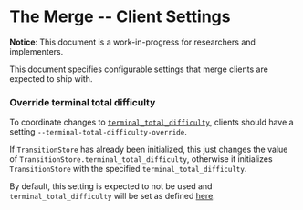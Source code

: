 # The Merge -- Client Settings

**Notice**: This document is a work-in-progress for researchers and implementers.

This document specifies configurable settings that merge clients are expected to ship with.

### Override terminal total difficulty

To coordinate changes to [`terminal_total_difficulty`](specs/merge/fork-choice.md#transitionstore), clients
should have a setting `--terminal-total-difficulty-override`.

If `TransitionStore` has already been initialized, this just changes the value of
`TransitionStore.terminal_total_difficulty`, otherwise it initializes `TransitionStore` with the specified
`terminal_total_difficulty`.

By default, this setting is expected to not be used and `terminal_total_difficulty` will be set as defined
[here](specs/merge/fork.md#initializing-transition-store).
